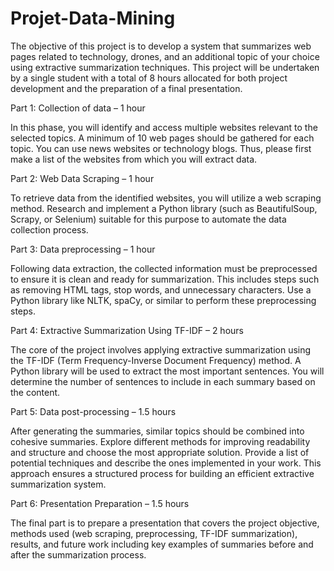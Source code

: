 # Projet-Data-Mining
The objective of this project is to develop a system that summarizes web pages related to technology, drones, and an additional topic of your choice using extractive summarization techniques.
This project will be undertaken by a single student with a total of 8 hours allocated for both project development and the preparation of a final presentation.

Part 1: Collection of data – 1 hour

In this phase, you will identify and access multiple websites relevant to the selected topics. A
minimum of 10 web pages should be gathered for each topic. You can use news websites or
technology blogs. Thus, please first make a list of the websites from which you will extract data.


Part 2: Web Data Scraping – 1 hour

To retrieve data from the identified websites, you will utilize a web scraping method. Research
and implement a Python library (such as BeautifulSoup, Scrapy, or Selenium) suitable for this
purpose to automate the data collection process.


Part 3: Data preprocessing – 1 hour

Following data extraction, the collected information must be preprocessed to ensure it is clean
and ready for summarization. This includes steps such as removing HTML tags, stop words, and
unnecessary characters. Use a Python library like NLTK, spaCy, or similar to perform these
preprocessing steps.


Part 4: Extractive Summarization Using TF-IDF – 2 hours

The core of the project involves applying extractive summarization using the TF-IDF (Term
Frequency-Inverse Document Frequency) method. A Python library will be used to extract the
most important sentences. You will determine the number of sentences to include in each
summary based on the content.


Part 5: Data post-processing – 1.5 hours

After generating the summaries, similar topics should be combined into cohesive summaries.
Explore different methods for improving readability and structure and choose the most
appropriate solution. Provide a list of potential techniques and describe the ones implemented in
your work. This approach ensures a structured process for building an efficient extractive
summarization system.


Part 6: Presentation Preparation – 1.5 hours

The final part is to prepare a presentation that covers the project objective, methods used (web
scraping, preprocessing, TF-IDF summarization), results, and future work including key
examples of summaries before and after the summarization process.


